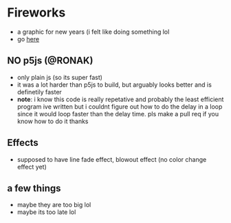 # Fireworks
- a graphic for new years (i felt like doing something lol
- go [here](https://skparab1.github.io/fireworks)

## NO p5js (@RONAK)
- only plain js (so its super fast)
- it was a lot harder than p5js to build, but arguably looks better and is definetily faster
- **note**: i know this code is really repetative and probably the least efficient program ive written but i couldnt figure out how to do the delay in a loop since it would loop faster than the delay time. pls make a pull req if you know how to do it thanks

## Effects
- supposed to have line fade effect, blowout effect (no color change effect yet)

## a few things
- maybe they are too big lol
- maybe its too late lol
